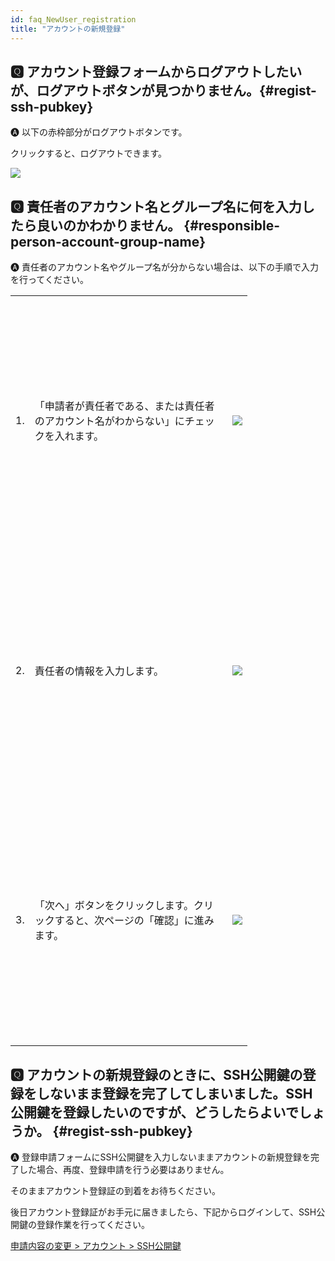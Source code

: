 ```yaml
---
id: faq_NewUser_registration
title: "アカウントの新規登録"
---
```


## &#x1F180; アカウント登録フォームからログアウトしたいが、ログアウトボタンが見つかりません。{#regist-ssh-pubkey}

&#x1F150; 以下の赤枠部分がログアウトボタンです。

クリックすると、ログアウトできます。

![](logout_button.png)


## &#x1F180; 責任者のアカウント名とグループ名に何を入力したら良いのかわかりません。 {#responsible-person-account-group-name}

&#x1F150; 責任者のアカウント名やグループ名が分からない場合は、以下の手順で入力を行ってください。 

<table>
<tr>
<td>1.</td>
<td width="300">「申請者が責任者である、または責任者のアカウント名がわからない」にチェックを入れます。</td>
<td height="400">

![](ResponsiblePerson_1.png)

</td>
</tr>
<tr>
<td>2.</td>
<td width="300">責任者の情報を入力します。</td>
<td height="400">

![](ResponsiblePerson_2.png)

</td>
</tr>
<tr>
<td>3.</td>
<td width="300">「次へ」ボタンをクリックします。クリックすると、次ページの「確認」に進みます。</td>
<td height="400">

![](ResponsiblePerson_3.png)

</td>
</tr>
</table>


## &#x1F180; アカウントの新規登録のときに、SSH公開鍵の登録をしないまま登録を完了してしまいました。SSH公開鍵を登録したいのですが、どうしたらよいでしょうか。 {#regist-ssh-pubkey}

&#x1F150; 登録申請フォームにSSH公開鍵を入力しないままアカウントの新規登録を完了した場合、再度、登録申請を行う必要はありません。

そのままアカウント登録証の到着をお待ちください。

後日アカウント登録証がお手元に届きましたら、下記からログインして、SSH公開鍵の登録作業を行ってください。

[<u>申請内容の変更 > アカウント > SSH公開鍵</u>](/application/change_account_info)


